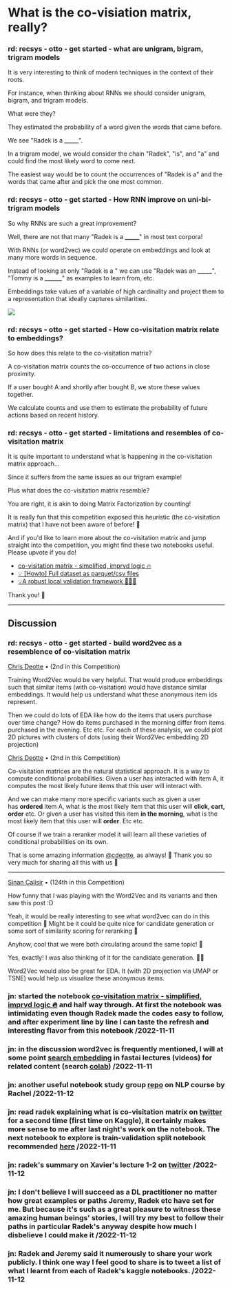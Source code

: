 # What is the co-visiation matrix, really?

### rd: recsys - otto - get started - what are unigram, bigram, trigram models
It is very interesting to think of modern techniques in the context of their roots.

For instance, when thinking about RNNs we should consider unigram, bigram, and trigram models.

What were they?

They estimated the probability of a word given the words that came before.

We see "Radek is a **_____**".

In a trigram model, we would consider the chain "Radek", "is", and "a" and could find the most likely word to come next.

The easiest way would be to count the occurrences of "Radek is a" and the words that came after and pick the one most common.

### rd: recsys - otto - get started - How RNN improve on uni-bi-trigram models
So why RNNs are such a great improvement?

Well, there are not that many "Radek is a **_____**" in most text corpora!

With RNNs (or word2vec) we could operate on embeddings and look at many more words in sequence.

Instead of looking at only "Radek is a " we can use "Radek was an **_____**", "Tommy is a **______**" as examples to learn from, etc.

Embeddings take values of a variable of high cardinality and project them to a representation that ideally captures similarities.

![](https://www.googleapis.com/download/storage/v1/b/kaggle-forum-message-attachments/o/inbox%2F83267%2F70e2a7f1b9621cd0afb2b815a7b3e01b%2Fyou_shall_know_a_word.png?generation=1668122115555809&alt=media)

### rd: recsys - otto - get started - How co-visitation matrix relate to embeddings?
So how does this relate to the co-visitation matrix?

A co-visitation matrix counts the co-occurrence of two actions in close proximity.

If a user bought A and shortly after bought B, we store these values together.

We calculate counts and use them to estimate the probability of future actions based on recent history.

### rd: recsys - otto - get started - limitations and resembles of co-visitation matrix
It is quite important to understand what is happening in the co-visitation matrix approach…

Since it suffers from the same issues as our trigram example!

Plus what does the co-visitation matrix resemble?

You are right, it is akin to doing Matrix Factorization by counting!

It is really fun that this competition exposed this heuristic (the co-visitation matrix) that I have not been aware of before! 🙏

And if you'd like to learn more about the co-visitation matrix and jump straight into the competition, you might find these two notebooks useful. Please upvote if you do!

-   [co-visitation matrix - simplified, imprvd logic 🔥](https://www.kaggle.com/code/radek1/co-visitation-matrix-simplified-imprvd-logic)
-   [💡 [Howto] Full dataset as parquet/csv files](https://www.kaggle.com/code/radek1/howto-full-dataset-as-parquet-csv-files)
-   [💡A robust local validation framework 🚀🚀🚀](https://www.kaggle.com/code/radek1/a-robust-local-validation-framework)

Thank you! 🙌

---

## Discussion

### rd: recsys - otto - get started - build word2vec as a resemblence of co-visitation matrix
[Chris Deotte](https://www.kaggle.com/cdeotte) • (2nd in this Competition) 

Training Word2Vec would be very helpful. That would produce embeddings such that similar items (with co-visitation) would have distance similar embeddings. It would help us understand what these anonymous item ids represent.

Then we could do lots of EDA like how do the items that users purchase over time change? How do items purchased in the morning differ from items purchased in the evening. Etc etc. For each of these analysis, we could plot 2D pictures with clusters of dots (using their Word2Vec embedding 2D projection)

[Chris Deotte](https://www.kaggle.com/cdeotte) • (2nd in this Competition) 

Co-visitation matrices are the natural statistical approach. It is a way to compute conditional probabilities. Given a user has interacted with item A, it computes the most likely future items that this user will interact with.

And we can make many more specific variants such as given a user has **ordered** item A, what is the most likely item that this user will **click, cart, order** etc. Or given a user has visited this item **in the morning**, what is the most likely item that this user will **order**. Etc etc.

Of course if we train a reranker model it will learn all these varieties of conditional probabilities on its own.

That is some amazing information [@cdeotte](https://www.kaggle.com/cdeotte), as always! 🙂 Thank you so very much for sharing all this with us 🙏

---

[Sinan Calisir](https://www.kaggle.com/snnclsr) • (124th in this Competition) 

How funny that I was playing with the Word2Vec and its variants and then saw this post :D

Yeah, it would be really interesting to see what word2vec can do in this competition 🙂 Might be it could be quite nice for candidate generation or some sort of similarity scoring for reranking 🤔

Anyhow, cool that we were both circulating around the same topic! 🙌

Yes, exactly! I was also thinking of it for the candidate generation. 🤜🤛

Word2Vec would also be great for EDA. It (with 2D projection via UMAP or TSNE) would help us visualize these anonymous items.

### jn: started the notebook [co-visitation matrix - simplified, imprvd logic 🔥](https://www.kaggle.com/code/radek1/co-visitation-matrix-simplified-imprvd-logic) and half way through. At first the notebook was intimidating even though Radek made the codes easy to follow, and after experiment line by line I can taste the refresh and interesting flavor from this notebook /2022-11-11

### jn: in the discussion word2vec is frequently mentioned, I will at some point [search embedding](https://forums.fast.ai/t/exploring-fastai-with-excel-and-python/97426/4?u=daniel) in fastai lectures (videos) for related content (search [colab](https://colab.research.google.com/drive/102_vWdSfRxw8SI61CED1B9uVE2cJxpCC?usp=sharing)) /2022-11-11

### jn: another useful notebook study group [repo](https://github.com/jcatanza/Fastai-A-Code-First-Introduction-To-Natural-Language-Processing-TWiML-Study-Group) on NLP course by Rachel /2022-11-12

### jn: read radek explaining what is co-visitation matrix on [twitter](https://twitter.com/radekosmulski/status/1590909701797007360) for a second time (first time on Kaggle), it certainly makes more sense to me after last night's work on the notebook. The next notebook to explore is train-validation split notebook recommended [here](https://twitter.com/radekosmulski/status/1590909730469294080?s=20&t=hTs07NKjbCWpz5sAXxJLwg) /2022-11-11

### jn: radek's summary on Xavier's lecture 1-2 on [twitter](https://twitter.com/radekosmulski/status/1565716248083566592) /2022-11-12

### jn: I don't believe I will succeed as a DL practitioner no matter how great examples or paths Jeremy, Radek etc have set for me. But because it's such as a great pleasure to witness these amazing human beings' stories, I will try my best to follow their paths in particular Radek's anyway despite how much I disbelieve I could make it /2022-11-12

### jn: Radek and Jeremy said it numerously to share your work publicly. I think one way I feel good to share is to tweet a list of what I learnt from each of Radek's kaggle notebooks. /2022-11-12

